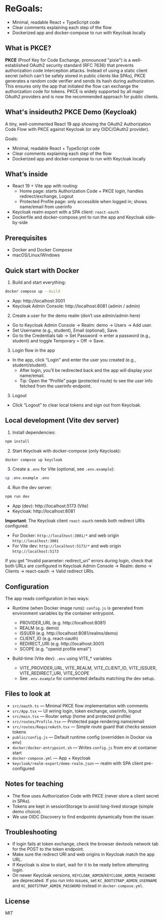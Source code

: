 # ReGoals:
- Minimal, readable React + TypeScript code
- Clear comments explaining each step of the flow
- Dockerized app and docker-compose to run with Keycloak locally

## What is PKCE?

**PKCE** (Proof Key for Code Exchange, pronounced "pixie") is a well-established OAuth2 security standard (RFC 7636) that prevents authorization code interception attacks. Instead of using a static client secret (which can't be safely stored in public clients like SPAs), PKCE generates a random code verifier and sends its hash during authorization. This ensures only the app that initiated the flow can exchange the authorization code for tokens. PKCE is widely supported by all major OAuth2 providers and is now the recommended approach for public clients.

## What's insideuth2 PKCE Demo (Keycloak)

A tiny, well-commented React 19 app showing the OAuth2 Authorization Code Flow with PKCE against Keycloak (or any OIDC/OAuth2 provider).

Goals:
- Minimal, readable React + TypeScript code
- Clear comments explaining each step of the flow
- Dockerized app and docker-compose to run with Keycloak locally

## What’s inside
- React 19 + Vite app with routing:
  - Home page: starts Authorization Code + PKCE login, handles redirect/exchange, Logout
  - Protected Profile page: only accessible when logged in; shows name/email from userinfo
- Keycloak realm export with a SPA client: `react-oauth`
- Dockerfile and docker-compose.yml to run the app and Keycloak side-by-side

## Prerequisites
- Docker and Docker Compose
- macOS/Linux/Windows

## Quick start with Docker

1) Build and start everything:

```sh
docker compose up --build
```

- App: http://localhost:3001
- Keycloak Admin Console: http://localhost:8081 (admin / admin)

2) Create a user for the demo realm (don’t use admin/admin here)
  - Go to Keycloak Admin Console → Realm: demo → Users → Add user.
  - Set Username (e.g., student), Email (optional), Save.
  - Go to the Credentials tab → Set Password → enter a password (e.g., student) and toggle Temporary = Off → Save.

3) Login flow in the app
  - In the app, click “Login” and enter the user you created (e.g., student/student).
    - After login, you’ll be redirected back and the app will display your name/email.
    - Tip: Open the “Profile” page (protected route) to see the user info fetched from the userinfo endpoint.

3) Logout
- Click “Logout” to clear local tokens and sign out from Keycloak.

## Local development (Vite dev server)

1) Install dependencies:
```sh
npm install
```

2) Start Keycloak with docker-compose (only Keycloak):
```sh
docker compose up keycloak
```

3) Create a `.env` for Vite (optional, see `.env.example`):
```sh
cp .env.example .env
```

4) Run the dev server:
```sh
npm run dev
```

- App (dev): http://localhost:5173 (Vite)
- Keycloak: http://localhost:8081

**Important**: The Keycloak client `react-oauth` needs both redirect URIs configured:
- For Docker: `http://localhost:3001/*` and web origin `http://localhost:3001`
- For Vite dev: `http://localhost:5173/*` and web origin `http://localhost:5173`

If you get "Invalid parameter: redirect_uri" errors during login, check that both URLs are configured in Keycloak Admin Console → Realm: demo → Clients → react-oauth → Valid redirect URIs.

## Configuration

The app reads configuration in two ways:

- Runtime (when Docker image runs): `config.js` is generated from environment variables by the container entrypoint.
  - PROVIDER_URL (e.g. http://localhost:8081)
  - REALM (e.g. demo)
  - ISSUER (e.g. http://localhost:8081/realms/demo)
  - CLIENT_ID (e.g. react-oauth)
  - REDIRECT_URI (e.g. http://localhost:3001)
  - SCOPE (e.g. "openid profile email")

- Build-time (Vite dev): `.env` using VITE_* variables
  - VITE_PROVIDER_URL, VITE_REALM, VITE_CLIENT_ID, VITE_ISSUER, VITE_REDIRECT_URI, VITE_SCOPE
  - See `.env.example` for commented defaults matching the dev setup.

## Files to look at

- `src/oauth.ts` — Minimal PKCE flow implementation with comments
- `src/App.tsx` — UI wiring login, token exchange, userinfo, logout
- `src/main.tsx` — Router setup (home and protected profile)
- `src/routes/Profile.tsx` — Protected page rendering name/email
- `src/routes/RequireAuth.tsx` — Simple route guard that checks session tokens
- `public/config.js` — Default runtime config (overridden in Docker via env)
- `docker/docker-entrypoint.sh` — Writes `config.js` from env at container start
- `docker-compose.yml` — App + Keycloak
- `keycloak/realm-export/demo-realm.json` — realm with SPA client pre-configured

## Notes for teaching
- The flow uses Authorization Code with PKCE (never store a client secret in SPAs).
- Tokens are kept in sessionStorage to avoid long-lived storage (simple demo choice).
- We use OIDC Discovery to find endpoints dynamically from the issuer.

## Troubleshooting
- If login fails at token exchange, check the browser devtools network tab for the POST to the token endpoint.
- Make sure the redirect URI and web origins in Keycloak match the app URL.
- If Keycloak is slow to start, wait for it to be ready before attempting login.
 - On newer Keycloak versions, `KEYCLOAK_ADMIN`/`KEYCLOAK_ADMIN_PASSWORD` are deprecated. If you run into issues, set `KC_BOOTSTRAP_ADMIN_USERNAME` and `KC_BOOTSTRAP_ADMIN_PASSWORD` instead in `docker-compose.yml`.

## License
MIT